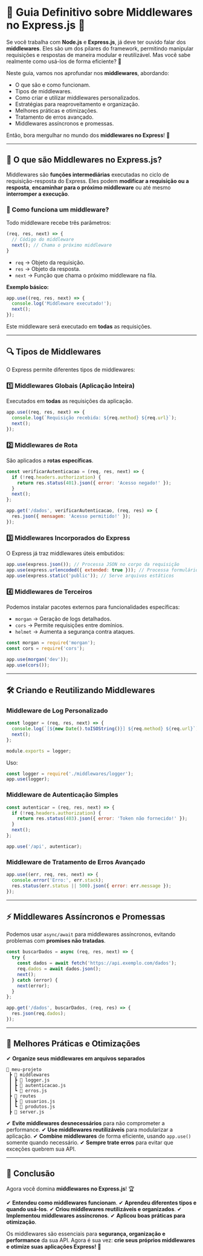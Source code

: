 # 📌 Guia Definitivo sobre Middlewares no Express.js 🚀

Se você trabalha com **Node.js** e **Express.js**, já deve ter ouvido falar dos **middlewares**. Eles são um dos pilares do framework, permitindo manipular requisições e respostas de maneira modular e reutilizável. Mas você sabe realmente como usá-los de forma eficiente? 🤔

Neste guia, vamos nos aprofundar nos **middlewares**, abordando:
- O que são e como funcionam.
- Tipos de middlewares.
- Como criar e utilizar middlewares personalizados.
- Estratégias para reaproveitamento e organização.
- Melhores práticas e otimizações.
- Tratamento de erros avançado.
- Middlewares assíncronos e promessas.

Então, bora mergulhar no mundo dos **middlewares no Express**! 🚀

---

## 🎯 O que são Middlewares no Express.js?

Middlewares são **funções intermediárias** executadas no ciclo de requisição-resposta do Express. Eles podem **modificar a requisição ou a resposta**, **encaminhar para o próximo middleware** ou até mesmo **interromper a execução**.

### 🔄 Como funciona um middleware?

Todo middleware recebe três parâmetros:

```javascript
(req, res, next) => {
  // Código do middleware
  next(); // Chama o próximo middleware
}
```

- `req` → Objeto da requisição.
- `res` → Objeto da resposta.
- `next` → Função que chama o próximo middleware na fila.

**Exemplo básico:**

```javascript
app.use((req, res, next) => {
  console.log('Middleware executado!');
  next();
});
```

Este middleware será executado em **todas** as requisições.

---

## 🔍 Tipos de Middlewares

O Express permite diferentes tipos de middlewares:

### 1️⃣ **Middlewares Globais (Aplicação Inteira)**
Executados em **todas** as requisições da aplicação.

```javascript
app.use((req, res, next) => {
  console.log(`Requisição recebida: ${req.method} ${req.url}`);
  next();
});
```

### 2️⃣ **Middlewares de Rota**
São aplicados a **rotas específicas**.

```javascript
const verificarAutenticacao = (req, res, next) => {
  if (!req.headers.authorization) {
    return res.status(401).json({ error: 'Acesso negado!' });
  }
  next();
};

app.get('/dados', verificarAutenticacao, (req, res) => {
  res.json({ mensagem: 'Acesso permitido!' });
});
```

### 3️⃣ **Middlewares Incorporados do Express**
O Express já traz middlewares úteis embutidos:

```javascript
app.use(express.json()); // Processa JSON no corpo da requisição
app.use(express.urlencoded({ extended: true })); // Processa formulários
app.use(express.static('public')); // Serve arquivos estáticos
```

### 4️⃣ **Middlewares de Terceiros**
Podemos instalar pacotes externos para funcionalidades específicas:

- `morgan` → Geração de logs detalhados.
- `cors` → Permite requisições entre domínios.
- `helmet` → Aumenta a segurança contra ataques.

```javascript
const morgan = require('morgan');
const cors = require('cors');

app.use(morgan('dev'));
app.use(cors());
```

---

## 🛠 Criando e Reutilizando Middlewares

### **Middleware de Log Personalizado**

```javascript
const logger = (req, res, next) => {
  console.log(`[${new Date().toISOString()}] ${req.method} ${req.url}`);
  next();
};

module.exports = logger;
```

Uso:

```javascript
const logger = require('./middlewares/logger');
app.use(logger);
```

### **Middleware de Autenticação Simples**

```javascript
const autenticar = (req, res, next) => {
  if (!req.headers.authorization) {
    return res.status(403).json({ error: 'Token não fornecido!' });
  }
  next();
};

app.use('/api', autenticar);
```

### **Middleware de Tratamento de Erros Avançado**

```javascript
app.use((err, req, res, next) => {
  console.error('Erro:', err.stack);
  res.status(err.status || 500).json({ error: err.message });
});
```

---

## ⚡ Middlewares Assíncronos e Promessas

Podemos usar `async/await` para middlewares assíncronos, evitando problemas com **promises não tratadas**.

```javascript
const buscarDados = async (req, res, next) => {
  try {
    const dados = await fetch('https://api.exemplo.com/dados');
    req.dados = await dados.json();
    next();
  } catch (error) {
    next(error);
  }
};

app.get('/dados', buscarDados, (req, res) => {
  res.json(req.dados);
});
```

---

## 📌 Melhores Práticas e Otimizações

✔ **Organize seus middlewares em arquivos separados**

```
📂 meu-projeto
 ┣ 📂 middlewares
 ┃ ┣ 📜 logger.js
 ┃ ┣ 📜 autenticacao.js
 ┃ ┗ 📜 erros.js
 ┣ 📂 routes
 ┃ ┣ 📜 usuarios.js
 ┃ ┗ 📜 produtos.js
 ┣ 📜 server.js
```

✔ **Evite middlewares desnecessários** para não comprometer a performance.
✔ **Use middlewares reutilizáveis** para modularizar a aplicação.
✔ **Combine middlewares** de forma eficiente, usando `app.use()` somente quando necessário.
✔ **Sempre trate erros** para evitar que exceções quebrem sua API.

---

## 🎉 Conclusão

Agora você domina **middlewares no Express.js**! 🏆

✔ **Entendeu como middlewares funcionam**.
✔ **Aprendeu diferentes tipos e quando usá-los**.
✔ **Criou middlewares reutilizáveis e organizados**.
✔ **Implementou middlewares assíncronos**.
✔ **Aplicou boas práticas para otimização**.

Os middlewares são essenciais para **segurança, organização e performance** da sua API. Agora é sua vez: **crie seus próprios middlewares e otimize suas aplicações Express!** 🚀

